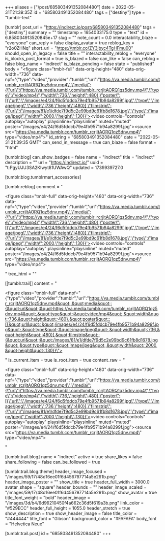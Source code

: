 +++
aliases = ["/post/685803491352084480"]
date = 2022-05-31T21:39:35Z
id = "685803491352084480"
tags = ["destiny"]
type = "tumblr-text"

[tumblr]
post_url = "https://indirect.io/post/685803491352084480"
tags = ["destiny"]
summary = ""
timestamp = 1654033175.0
type = "text"
id = 6.858034913520845e+17
slug = ""
note_count = 0.0
interactability_blaze = "everyone"
can_reply = false
display_avatar = true
reblog_key = "r2o0ZHNq"
short_url = "https://tmblr.co/ZY3jbyc4TgHFmu00"
should_open_in_legacy = false
title = ""
interactability_reblog = "everyone"
is_blocks_post_format = true
is_blazed = false
can_like = false
can_reblog = false
blog_name = "indirect"
is_blaze_pending = false
state = "published"
body = "<figure class=\"tmblr-full\" data-orig-height=\"480\" data-orig-width=\"736\" data-npf='{\"type\":\"video\",\"provider\":\"tumblr\",\"url\":\"https://va.media.tumblr.com/tumblr_rcrjltAORQ1qz5dnv.mp4\",\"media\":{\"url\":\"https://va.media.tumblr.com/tumblr_rcrjltAORQ1qz5dnv.mp4\",\"type\":\"video/mp4\",\"width\":736,\"height\":480},\"poster\":[{\"url\":\"/images/e4/24/f6d5fddcb79e4fb9571b94a8299f.jpg\",\"type\":\"image/jpeg\",\"width\":736,\"height\":480}],\"filmstrip\":{\"url\":\"/images/81/e1/dfde7f9d5c2e99bd9c61fb8d1678.jpg\",\"type\":\"image/jpeg\",\"width\":2000,\"height\":130}}'><video controls=\"controls\" autoplay=\"autoplay\" playsinline=\"playsinline\" muted=\"muted\" poster=\"/images/e4/24/f6d5fddcb79e4fb9571b94a8299f.jpg\"><source src=\"https://va.media.tumblr.com/tumblr_rcrjltAORQ1qz5dnv.mp4\" type=\"video/mp4\"></source></video></figure>"
id_string = "685803491352084480"
date = "2022-05-31 21:39:35 GMT"
can_send_in_message = true
can_blaze = false
format = "html"

[tumblr.blog]
can_show_badges = false
name = "indirect"
title = "indirect"
description = ""
url = "https://indirect.io/"
uuid = "t:PgyUJU3SA2Klwyt81UWAwQ"
updated = 1739939727.0

[tumblr.blog.tumblrmart_accessories]

[tumblr.reblog]
comment = "<p><figure class=\"tmblr-full\" data-orig-height=\"480\" data-orig-width=\"736\" data-npf='{\"type\":\"video\",\"provider\":\"tumblr\",\"url\":\"https://va.media.tumblr.com/tumblr_rcrjltAORQ1qz5dnv.mp4\",\"media\":{\"url\":\"https://va.media.tumblr.com/tumblr_rcrjltAORQ1qz5dnv.mp4\",\"type\":\"video/mp4\",\"width\":736,\"height\":480},\"poster\":[{\"url\":\"/images/e4/24/f6d5fddcb79e4fb9571b94a8299f.jpg\",\"type\":\"image/jpeg\",\"width\":736,\"height\":480}],\"filmstrip\":{\"url\":\"/images/81/e1/dfde7f9d5c2e99bd9c61fb8d1678.jpg\",\"type\":\"image/jpeg\",\"width\":2000,\"height\":130}}'><video controls=\"controls\" autoplay=\"autoplay\" playsinline=\"playsinline\" muted=\"muted\" poster=\"/images/e4/24/f6d5fddcb79e4fb9571b94a8299f.jpg\"><source src=\"https://va.media.tumblr.com/tumblr_rcrjltAORQ1qz5dnv.mp4\" type=\"video/mp4\"></source></video></figure></p>"
tree_html = ""

[[tumblr.trail]]
content = "<p><figure class=\"tmblr-full\" data-npf=\"{&quot;type&quot;:&quot;video&quot;,&quot;provider&quot;:&quot;tumblr&quot;,&quot;url&quot;:&quot;https://va.media.tumblr.com/tumblr_rcrjltAORQ1qz5dnv.mp4&quot;,&quot;media&quot;:{&quot;url&quot;:&quot;https://va.media.tumblr.com/tumblr_rcrjltAORQ1qz5dnv.mp4&quot;,&quot;type&quot;:&quot;video/mp4&quot;,&quot;width&quot;:736,&quot;height&quot;:480},&quot;poster&quot;:[{&quot;url&quot;:&quot;/images/e4/24/f6d5fddcb79e4fb9571b94a8299f.jpg&quot;,&quot;type&quot;:&quot;image/jpeg&quot;,&quot;width&quot;:736,&quot;height&quot;:480}],&quot;filmstrip&quot;:{&quot;url&quot;:&quot;/images/81/e1/dfde7f9d5c2e99bd9c61fb8d1678.jpg&quot;,&quot;type&quot;:&quot;image/jpeg&quot;,&quot;width&quot;:2000,&quot;height&quot;:130}}\"></figure></p>"
is_current_item = true
is_root_item = true
content_raw = "<p><figure class=\"tmblr-full\" data-orig-height=\"480\" data-orig-width=\"736\" data-npf='{\"type\":\"video\",\"provider\":\"tumblr\",\"url\":\"https://va.media.tumblr.com/tumblr_rcrjltAORQ1qz5dnv.mp4\",\"media\":{\"url\":\"https://va.media.tumblr.com/tumblr_rcrjltAORQ1qz5dnv.mp4\",\"type\":\"video/mp4\",\"width\":736,\"height\":480},\"poster\":[{\"url\":\"/images/e4/24/f6d5fddcb79e4fb9571b94a8299f.jpg\",\"type\":\"image/jpeg\",\"width\":736,\"height\":480}],\"filmstrip\":{\"url\":\"/images/81/e1/dfde7f9d5c2e99bd9c61fb8d1678.jpg\",\"type\":\"image/jpeg\",\"width\":2000,\"height\":130}}'><video controls=\"controls\" autoplay=\"autoplay\" playsinline=\"playsinline\" muted=\"muted\" poster=\"/images/e4/24/f6d5fddcb79e4fb9571b94a8299f.jpg\"><source src=\"https://va.media.tumblr.com/tumblr_rcrjltAORQ1qz5dnv.mp4\" type=\"video/mp4\"></source></video></figure></p>"

[tumblr.trail.blog]
name = "indirect"
active = true
share_likes = false
share_following = false
can_be_followed = true

[tumblr.trail.blog.theme]
header_image_focused = "/images/59/17/48d16ee01f6d456797714a5e291b.png"
header_image_poster = ""
show_title = true
header_full_width = 3000.0
avatar_shape = "square"
header_bounds = ""
header_image_scaled = "/images/59/17/48d16ee01f6d456797714a5e291b.png"
show_avatar = true
title_font_weight = "bold"
header_image = "/images/3d/b4/6d99210450f4a662c36d5f619a3b.png"
link_color = "#529ECC"
header_full_height = 1055.0
header_stretch = true
show_description = true
show_header_image = false
title_color = "#444444"
title_font = "Gibson"
background_color = "#FAFAFA"
body_font = "Helvetica Neue"

[tumblr.trail.post]
id = "685803491352084480"
+++
